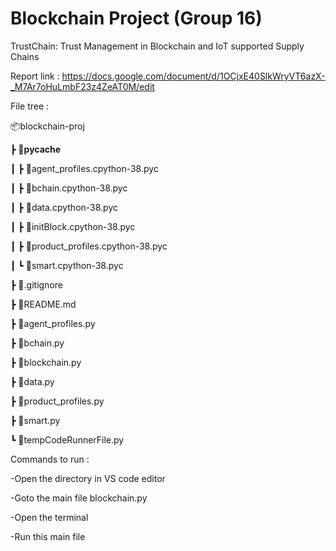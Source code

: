 # Blockchain Project (Group 16)


TrustChain: Trust Management in Blockchain and IoT supported Supply Chains






Report link : https://docs.google.com/document/d/1OCjxE40SlkWryVT6azX-_M7Ar7oHuLmbF23z4ZeAT0M/edit 







File tree :



📦blockchain-proj

┣ 📂__pycache__

┃ ┣ 📜agent_profiles.cpython-38.pyc

┃ ┣ 📜bchain.cpython-38.pyc

┃ ┣ 📜data.cpython-38.pyc

┃ ┣ 📜initBlock.cpython-38.pyc

┃ ┣ 📜product_profiles.cpython-38.pyc

┃ ┗ 📜smart.cpython-38.pyc

┣ 📜.gitignore

┣ 📜README.md

┣ 📜agent_profiles.py

┣ 📜bchain.py

┣ 📜blockchain.py

┣ 📜data.py

┣ 📜product_profiles.py

┣ 📜smart.py

┗ 📜tempCodeRunnerFile.py





Commands to run :

-Open the directory in VS code editor

-Goto the main file blockchain.py

-Open the terminal

-Run this main file


